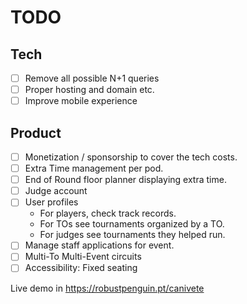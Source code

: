# TODO

## Tech

- [ ] Remove all possible N+1 queries
- [ ] Proper hosting and domain etc.
- [ ] Improve mobile experience

## Product

- [ ] Monetization / sponsorship to cover the tech costs.
- [ ] Extra Time management per pod.
- [ ] End of Round floor planner displaying extra time.
- [ ] Judge account
- [ ] User profiles
  - For players, check track records.
  - For TOs see tournaments organized by a TO.
  - For judges see tournaments they helped run.
- [ ] Manage staff applications for event.
- [ ] Multi-To Multi-Event circuits
- [ ] Accessibility: Fixed seating

Live demo in https://robustpenguin.pt/canivete
